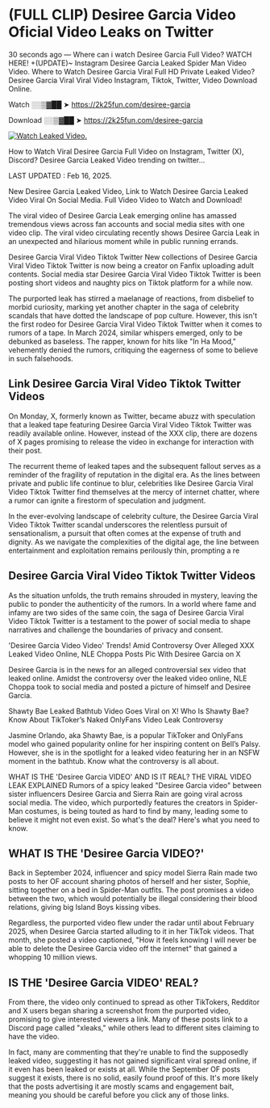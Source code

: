 # (FULL CLIP) Desiree Garcia Video Oficial Video Leaks on Twitter

30 seconds ago — Where can i watch Desiree Garcia Full Video? WATCH HERE! +(UPDATE)~ Instagram Desiree Garcia Leaked Spider Man Video Video. Where to Watch Desiree Garcia Viral Full HD Private Leaked Video? Desiree Garcia Viral Viral Video Instagram, Tiktok, Twitter, Video Download Online.

Watch ░░▒▓██ ➤ https://2k25fun.com/desiree-garcia

Download ░░▒▓██ ➤ https://2k25fun.com/desiree-garcia

[![Watch Leaked Video.](https://miro.medium.com/v2/resize:fit:828/format:webp/1*cilzJN44JGOrTw9NJCrNHA.gif "Watch Leaked Video")](https://2k25fun.com/desiree-garcia)

How to Watch Viral Desiree Garcia Full Video on Instagram, Twitter (X), Discord? Desiree Garcia Leaked Video trending on twitter...

LAST UPDATED : Feb 16, 2025.

New Desiree Garcia Leaked Video, Link to Watch Desiree Garcia Leaked Video Viral On Social Media. Full Video Video to Watch and Download!

The viral video of Desiree Garcia Leak emerging online has amassed tremendous views across fan accounts and social media sites with one video clip. The viral video circulating recently shows Desiree Garcia Leak in an unexpected and hilarious moment while in public running errands.

Desiree Garcia Viral Video Tiktok Twitter New collections of Desiree Garcia Viral Video Tiktok Twitter is now being a creator on Fanfix uploading adult contents. Social media star Desiree Garcia Viral Video Tiktok Twitter is been posting short videos and naughty pics on Tiktok platform for a while now.

The purported leak has stirred a maelanage of reactions, from disbelief to morbid curiosity, marking yet another chapter in the saga of celebrity scandals that have dotted the landscape of pop culture. However, this isn't the first rodeo for Desiree Garcia Viral Video Tiktok Twitter when it comes to rumors of a tape. In March 2024, similar whispers emerged, only to be debunked as baseless. The rapper, known for hits like "In Ha Mood," vehemently denied the rumors, critiquing the eagerness of some to believe in such falsehoods.

## Link Desiree Garcia Viral Video Tiktok Twitter Videos

On Monday, X, formerly known as Twitter, became abuzz with speculation that a leaked tape featuring Desiree Garcia Viral Video Tiktok Twitter was readily available online. However, instead of the XXX clip, there are dozens of X pages promising to release the video in exchange for interaction with their post.

The recurrent theme of leaked tapes and the subsequent fallout serves as a reminder of the fragility of reputation in the digital era. As the lines between private and public life continue to blur, celebrities like Desiree Garcia Viral Video Tiktok Twitter find themselves at the mercy of internet chatter, where a rumor can ignite a firestorm of speculation and judgment.

In the ever-evolving landscape of celebrity culture, the Desiree Garcia Viral Video Tiktok Twitter scandal underscores the relentless pursuit of sensationalism, a pursuit that often comes at the expense of truth and dignity. As we navigate the complexities of the digital age, the line between entertainment and exploitation remains perilously thin, prompting a re

##  Desiree Garcia Viral Video Tiktok Twitter Videos

As the situation unfolds, the truth remains shrouded in mystery, leaving the public to ponder the authenticity of the rumors. In a world where fame and infamy are two sides of the same coin, the saga of Desiree Garcia Viral Video Tiktok Twitter is a testament to the power of social media to shape narratives and challenge the boundaries of privacy and consent.

'Desiree Garcia Video Video' Trends! Amid Controversy Over Alleged XXX Leaked Video Online, NLE Choppa Posts Pic With Desiree Garcia on X

Desiree Garcia is in the news for an alleged controversial sex video that leaked online. Amidst the controversy over the leaked video online, NLE Choppa took to social media and posted a picture of himself and Desiree Garcia.

Shawty Bae Leaked Bathtub Video Goes Viral on X! Who Is Shawty Bae? Know About TikToker’s Naked OnlyFans Video Leak Controversy

Jasmine Orlando, aka Shawty Bae, is a popular TikToker and OnlyFans model who gained popularity online for her inspiring content on Bell’s Palsy. However, she is in the spotlight for a leaked video featuring her in an NSFW moment in the bathtub. Know what the controversy is all about.

WHAT IS THE 'Desiree Garcia VIDEO' AND IS IT REAL? THE VIRAL VIDEO LEAK EXPLAINED Rumors of a spicy leaked "Desiree Garcia video" between sister influencers Desiree Garcia and Sierra Rain are going viral across social media. The video, which purportedly features the creators in Spider-Man costumes, is being touted as hard to find by many, leading some to believe it might not even exist. So what's the deal? Here's what you need to know.

## WHAT IS THE 'Desiree Garcia VIDEO?'

Back in September 2024, influencer and spicy model Sierra Rain made two posts to her OF account sharing photos of herself and her sister, Sophie, sitting together on a bed in Spider-Man outfits. The post promises a video between the two, which would potentially be illegal considering their blood relations, giving big Island Boys kissing vibes.

Regardless, the purported video flew under the radar until about February 2025, when Desiree Garcia started alluding to it in her TikTok videos. That month, she posted a video captioned, "How it feels knowing I will never be able to delete the Desiree Garcia video off the internet" that gained a whopping 10 million views.

## IS THE 'Desiree Garcia VIDEO' REAL?

From there, the video only continued to spread as other TikTokers, Redditor and X users began sharing a screenshot from the purported video, promising to give interested viewers a link. Many of these posts link to a Discord page called "xleaks," while others lead to different sites claiming to have the video.

In fact, many are commenting that they're unable to find the supposedly leaked video, suggesting it has not gained significant viral spread online, if it even has been leaked or exists at all. While the September OF posts suggest it exists, there is no solid, easily found proof of this. It's more likely that the posts advertising it are mostly scams and engagement bait, meaning you should be careful before you click any of those links.